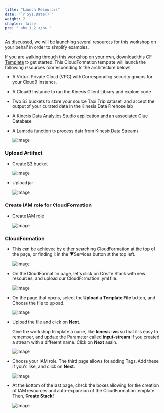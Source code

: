 ```yaml
---
title: "Launch Resources"
date: "`r Sys.Date()`"
weight: 2
chapter: false
pre: " <b> 1.2 </b> "
---
```


As discussed, we will be launching several resources for this workshop on your behalf in order to simplify examples.

If you are walking through this workshop on your own, download
this [CF Template](/repo_pmt_ws-fcj-005/resources/kinesis-immersion-day-cfn.yaml) to get started.
This CloudFormation template will launch the following resources (corresponding to the architecture below)

* A Virtual Private Cloud (VPC) with Corresponding security groups for your Cloud9 Instance.
* A Cloud9 Instance to run the Kinesis Client Library and explore code
* Two S3 buckets to store your source Taxi Trip dataset, and accept the output of your curated data in the Kinesis Data
  Firehose lab
* A Kinesis Data Analytics Studio application and an associated Glue Database
* A Lambda function to process data from Kinesis Data Streams

  ![Image](/repo_pmt_ws-fcj-005/images/1/2/12-001.png?featherlight=false&width=90pc)

### Upload Artifact

* Create [S3](https://us-east-1.console.aws.amazon.com/s3/buckets?region=us-east-1&bucketType=general)  bucket

  ![Image](/repo_pmt_ws-fcj-005/images/1/2/12-002.png?featherlight=false&width=90pc)
* Upload jar

  ![Image](/repo_pmt_ws-fcj-005/images/1/2/12-003.png?featherlight=false&width=90pc)

### Create IAM role for CloudFormation

* Create [IAM role](https://us-east-1.console.aws.amazon.com/iam/home?region=us-east-1#/roles)

  ![Image](/repo_pmt_ws-fcj-005/images/1/2/12-004.png?featherlight=false&width=90pc)

### CloudFormation

* This can be achieved by either searching CloudFormation at the top of the page, or finding it in the ▼Services button
  at the top left.

  ![Image](/repo_pmt_ws-fcj-005/images/1/2/12-005.png?featherlight=false&width=90pc)

* On the CloudFormation page, let's click on Create Stack with new resources, and upload our CloudFormation .yml file.

  ![Image](/repo_pmt_ws-fcj-005/images/1/2/12-006.png?featherlight=false&width=90pc)

* On the page that opens, select the **Upload a Template File** button, and Choose the file to upload.

  ![Image](/repo_pmt_ws-fcj-005/images/1/2/12-007.png?featherlight=false&width=90pc)

* Upload the file and click on **Next**.

  Give the workshop template a name, like **kinesis-ws** so that it is easy to remember, and update the Parameter
  called **input-stream** if you created a stream with a different name. Click on **Next** again.

  ![Image](/repo_pmt_ws-fcj-005/images/1/2/12-008.png?featherlight=false&width=90pc)

* Choose your IAM role. The third page allows for adding Tags. Add these if you'd like, and click on **Next**.

  ![Image](/repo_pmt_ws-fcj-005/images/1/2/12-009.png?featherlight=false&width=90pc)

* At the bottom of the last page, check the boxes allowing for the creation of IAM resources and auto-expansion of the
  CloudFormation template. Then, **Create Stack!**

  ![Image](/repo_pmt_ws-fcj-005/images/1/2/12-010.png?featherlight=false&width=90pc)
